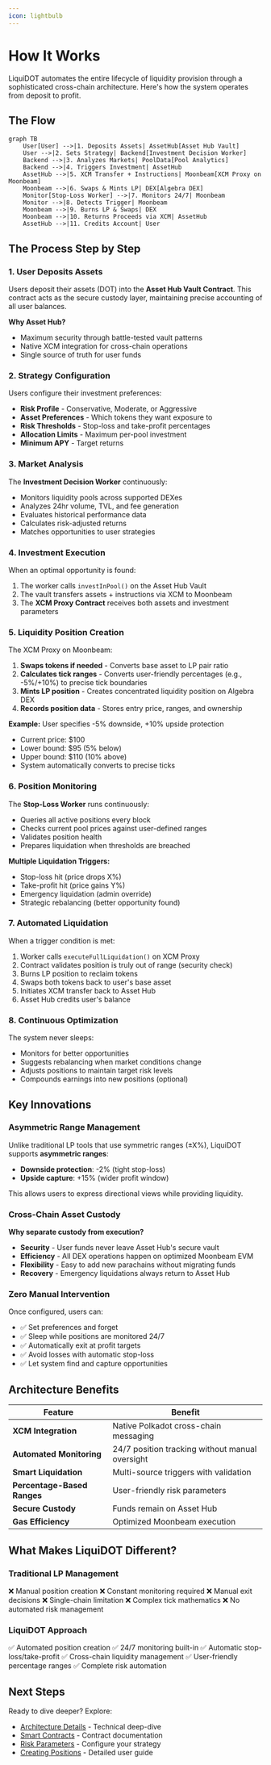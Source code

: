 ```yaml
---
icon: lightbulb
---
```


# How It Works

LiquiDOT automates the entire lifecycle of liquidity provision through a sophisticated cross-chain architecture. Here's how the system operates from deposit to profit.

## The Flow

```mermaid
graph TB
    User[User] -->|1. Deposits Assets| AssetHub[Asset Hub Vault]
    User -->|2. Sets Strategy| Backend[Investment Decision Worker]
    Backend -->|3. Analyzes Markets| PoolData[Pool Analytics]
    Backend -->|4. Triggers Investment| AssetHub
    AssetHub -->|5. XCM Transfer + Instructions| Moonbeam[XCM Proxy on Moonbeam]
    Moonbeam -->|6. Swaps & Mints LP| DEX[Algebra DEX]
    Monitor[Stop-Loss Worker] -->|7. Monitors 24/7| Moonbeam
    Monitor -->|8. Detects Trigger| Moonbeam
    Moonbeam -->|9. Burns LP & Swaps| DEX
    Moonbeam -->|10. Returns Proceeds via XCM| AssetHub
    AssetHub -->|11. Credits Account| User
```

## The Process Step by Step

### 1. User Deposits Assets

Users deposit their assets (DOT) into the **Asset Hub Vault Contract**. This contract acts as the secure custody layer, maintaining precise accounting of all user balances.

**Why Asset Hub?**
* Maximum security through battle-tested vault patterns
* Native XCM integration for cross-chain operations
* Single source of truth for user funds

### 2. Strategy Configuration

Users configure their investment preferences:

* **Risk Profile** - Conservative, Moderate, or Aggressive
* **Asset Preferences** - Which tokens they want exposure to
* **Risk Thresholds** - Stop-loss and take-profit percentages
* **Allocation Limits** - Maximum per-pool investment
* **Minimum APY** - Target returns

### 3. Market Analysis

The **Investment Decision Worker** continuously:

* Monitors liquidity pools across supported DEXes
* Analyzes 24hr volume, TVL, and fee generation
* Evaluates historical performance data
* Calculates risk-adjusted returns
* Matches opportunities to user strategies

### 4. Investment Execution

When an optimal opportunity is found:

1. The worker calls `investInPool()` on the Asset Hub Vault
2. The vault transfers assets + instructions via XCM to Moonbeam
3. The **XCM Proxy Contract** receives both assets and investment parameters

### 5. Liquidity Position Creation

The XCM Proxy on Moonbeam:

1. **Swaps tokens if needed** - Converts base asset to LP pair ratio
2. **Calculates tick ranges** - Converts user-friendly percentages (e.g., -5%/+10%) to precise tick boundaries
3. **Mints LP position** - Creates concentrated liquidity position on Algebra DEX
4. **Records position data** - Stores entry price, ranges, and ownership

**Example:** User specifies -5% downside, +10% upside protection
* Current price: $100
* Lower bound: $95 (5% below)
* Upper bound: $110 (10% above)
* System automatically converts to precise ticks

### 6. Position Monitoring

The **Stop-Loss Worker** runs continuously:

* Queries all active positions every block
* Checks current pool prices against user-defined ranges
* Validates position health
* Prepares liquidation when thresholds are breached

**Multiple Liquidation Triggers:**
* Stop-loss hit (price drops X%)
* Take-profit hit (price gains Y%)
* Emergency liquidation (admin override)
* Strategic rebalancing (better opportunity found)

### 7. Automated Liquidation

When a trigger condition is met:

1. Worker calls `executeFullLiquidation()` on XCM Proxy
2. Contract validates position is truly out of range (security check)
3. Burns LP position to reclaim tokens
4. Swaps both tokens back to user's base asset
5. Initiates XCM transfer back to Asset Hub
6. Asset Hub credits user's balance

### 8. Continuous Optimization

The system never sleeps:

* Monitors for better opportunities
* Suggests rebalancing when market conditions change
* Adjusts positions to maintain target risk levels
* Compounds earnings into new positions (optional)

## Key Innovations

### Asymmetric Range Management

Unlike traditional LP tools that use symmetric ranges (±X%), LiquiDOT supports **asymmetric ranges**:

* **Downside protection**: -2% (tight stop-loss)
* **Upside capture**: +15% (wider profit window)

This allows users to express directional views while providing liquidity.

### Cross-Chain Asset Custody

**Why separate custody from execution?**

* **Security** - User funds never leave Asset Hub's secure vault
* **Efficiency** - All DEX operations happen on optimized Moonbeam EVM
* **Flexibility** - Easy to add new parachains without migrating funds
* **Recovery** - Emergency liquidations always return to Asset Hub

### Zero Manual Intervention

Once configured, users can:
* ✅ Set preferences and forget
* ✅ Sleep while positions are monitored 24/7
* ✅ Automatically exit at profit targets
* ✅ Avoid losses with automatic stop-loss
* ✅ Let system find and capture opportunities

## Architecture Benefits

| Feature | Benefit |
|---------|---------|
| **XCM Integration** | Native Polkadot cross-chain messaging |
| **Automated Monitoring** | 24/7 position tracking without manual oversight |
| **Smart Liquidation** | Multi-source triggers with validation |
| **Percentage-Based Ranges** | User-friendly risk parameters |
| **Secure Custody** | Funds remain on Asset Hub |
| **Gas Efficiency** | Optimized Moonbeam execution |

## What Makes LiquiDOT Different?

### Traditional LP Management

❌ Manual position creation
❌ Constant monitoring required
❌ Manual exit decisions
❌ Single-chain limitation
❌ Complex tick mathematics
❌ No automated risk management

### LiquiDOT Approach

✅ Automated position creation
✅ 24/7 monitoring built-in
✅ Automatic stop-loss/take-profit
✅ Cross-chain liquidity management
✅ User-friendly percentage ranges
✅ Complete risk automation

## Next Steps

Ready to dive deeper? Explore:

* [Architecture Details](../basics/architecture.md) - Technical deep-dive
* [Smart Contracts](../basics/smart-contracts.md) - Contract documentation
* [Risk Parameters](../basics/risk-parameters.md) - Configure your strategy
* [Creating Positions](../basics/creating-position.md) - Detailed user guide
